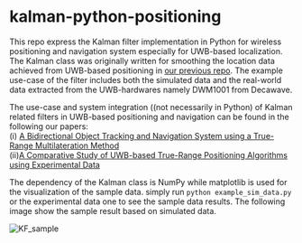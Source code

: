 # kalman-python-positioning
This repo express the Kalman filter implementation in Python for wireless positioning and navigation system especially for UWB-based localization. The Kalman class was originally written for smoothing the location data achieved from UWB-based positioning in [our previous repo](https://github.com/cliansang/uwb-tracking-ros). The example use-case of the filter includes both the simulated data and the real-world data extracted from the UWB-hardwares namely DWM1001 from Decawave. 

The use-case and system integration ((not necessarily in Python) of Kalman related filters in UWB-based positioning and navigation can be found in the following our papers:  
(i) [A Bidirectional Object Tracking and Navigation System using a True-Range Multilateration Method](https://ieeexplore.ieee.org/document/8911811)  
(ii)[A Comparative Study of UWB-based True-Range Positioning Algorithms using Experimental Data](https://ieeexplore.ieee.org/document/8970249)

The dependency of the Kalman class is NumPy while matplotlib is used for the visualization of the sample data. simply run ``` python example_sim_data.py ``` or the experimental data one to see the sample data results. The following image show the sample result based on simulated data.  

![KF_sample](https://user-images.githubusercontent.com/18302290/146093193-2b4a2a97-7437-4b26-bcee-91062ea860d2.jpeg)
